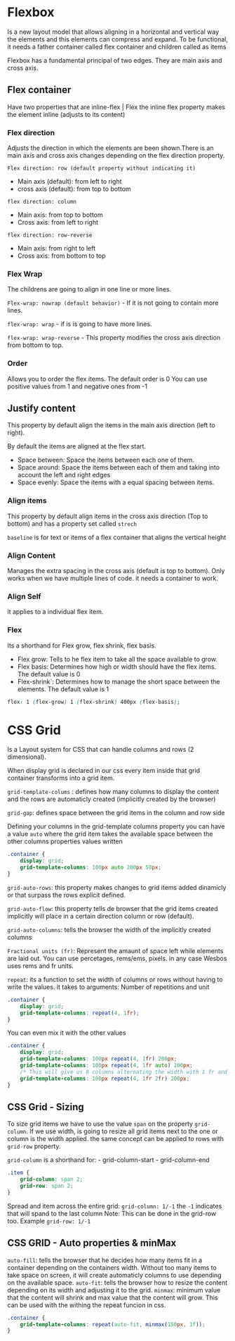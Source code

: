 # Flexbox

Is a new layout model that allows aligning in a horizontal and vertical way the elements and this elements can compress and expand. To be functional, it needs a father container called flex container and children called as items

Flexbox has a fundamental principal of two edges. They are main axis and cross axis.

## Flex container

Have two properties that are inline-flex | Flex
the inline flex property makes the element inline (adjusts to its content)

### Flex direction

Adjusts the direction in which the elements are been shown.There is an main axis and cross axis changes depending on the flex direction property.

`Flex direction: row (default property without indicating it)`

-   Main axis (default): from left to right
-   cross axis (default): from top to bottom

`flex direction: column`

-   Main axis: from top to bottom
-   Cross axis: from left to right

`flex direction: row-reverse`

-   Main axis: from right to left
-   Cross axis: from bottom to top

### Flex Wrap

The childrens are going to align in one line or more lines.

`Flex-wrap: nowrap (default behavior)` - If it is not going to contain more lines.

`flex-wrap: wrap` - if is is going to have more lines.

`flex-wrap: wrap-reverse` - This property modifies the cross axis direction from bottom to top.

### Order

Allows you to order the flex items. The default order is 0
You can use positive values from 1 and negative ones from -1

## Justify content

This property by default align the items in the main axis direction (left to right).

By default the items are aligned at the flex start.

-   Space between: Space the items between each one of them.
-   Space around: Space the items between each of them and taking into account the left and right edges
-   Space evenly: Space the items with a equal spacing between items.

### Align items

This property by default align items in the cross axis direction (Top to bottom) and has a property set called `strech`

`baseline` is for text or items of a flex container that aligns the vertical height

### Align Content

Manages the extra spacing in the cross axis (default is top to bottom). Only works when we have multiple lines of code. it needs a container to work.

### Align Self

it applies to a individual flex item.

### Flex

Its a shorthand for Flex grow, flex shrink, flex basis.

-   Flex grow: Tells to he flex item to take all the space available to grow.
-   Flex basis: Determines how high or width should have the flex items. The default value is 0
-   Flex-shrink`: Determines how to manage the short space between the elements. The default value is 1

```css
flex: 1 (flex-grow) 1 (flex-shrink) 400px (flex-basis);
```

# CSS Grid

Is a Layout system for CSS that can handle columns and rows (2 dimensional).

When display grid is declared in our css every item inside that grid container transforms into a grid item.

`grid-template-colums` : defines how many columns to display the content and the rows are automaticly created (implicitly created by the browser)

`grid-gap`: defines space between the grid items in the column and row side

Defining your columns in the grid-template columns property you can have a value `auto` where the grid item takes the available space between the other columns properties values written

```css
.container {
    display: grid;
    grid-template-columns: 100px auto 200px 50px;
}
```

`grid-auto-rows`: this property makes changes to grid items added dinamicly or that surpass the rows explicit defined.

`grid-auto-flow`: this property tells de browser that the grid items created implicitly will place in a certain direction column or row (default).

`grid-auto-columns`: tells the browser the width of the implicitly created columns

`Fractional units (fr)`: Represent the amaunt of space left while elements are laid out. You can use percetages, rems/ems, pixels. in any case Wesbos uses rems and fr units.

`repeat`: its a function to set the width of columns or rows without having to write the values. it takes to arguments: Number of repetitions and unit

```css
.container {
    display: grid;
    grid-template-columns: repeat(4, 1fr);
}
```

You can even mix it with the other values

```css
.container {
    display: grid;
    grid-template-columns: 100px repeat(4, 1fr) 200px;
    grid-template-columns: 100px repeat(4, 1fr auto) 200px;
    /* This will give us 8 columns alternating the width with 1 fr and 2 fr ( 4 columns with 1 fr width and other 4 columns with 2fr width). The 4 multiplies with the 1fr and then 2fr */
    grid-template-columns: 100px repeat(4, 1fr 2fr) 200px;
}
```

## CSS Grid - Sizing

To size grid items we have to use the value `span` on the property `grid-column`. If we use width, is going to resize all grid items next to the one or column is the width applied. the same concept can be applied to rows with `grid-row` property.

`grid-column` is a shorthand for: - grid-column-start - grid-column-end

```css
.item {
    grid-column: span 2;
    grid-row: span 2;
}
```

Spread and item across the entire grid:
`grid-column: 1/-1` the `-1` indicates that will spand to the last column
Note: This can be done in the grid-row too. Example `grid-row: 1/-1`

## CSS GRID - Auto properties & minMax

`auto-fill`: tells the browser that he decides how many items fit in a container depending on the containers width. Without too many items to take space on screen, it will create automaticly columns to use depending on the available space.
`auto-fit`: tells the browser how to resize the content depending on its width and adjusting it to the grid.
`minmax`: minimum value that the content will shrink and max value that the content will grow. This can be used with the withing the repeat funcion in css.

```css
.container {
    grid-template-columns: repeat(auto-fit, minmax(150px, 1f));
}
```
